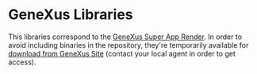 # GeneXus Libraries

This libraries correspond to the [GeneXus Super App Render](../../SuperAppRender.md). In order to avoid including binaries in the repository, they're temporarily available for [download from GeneXus Site](https://www.genexus.com/en/developers/downloadcenter?data=5963) (contact your local agent in order to get access).
